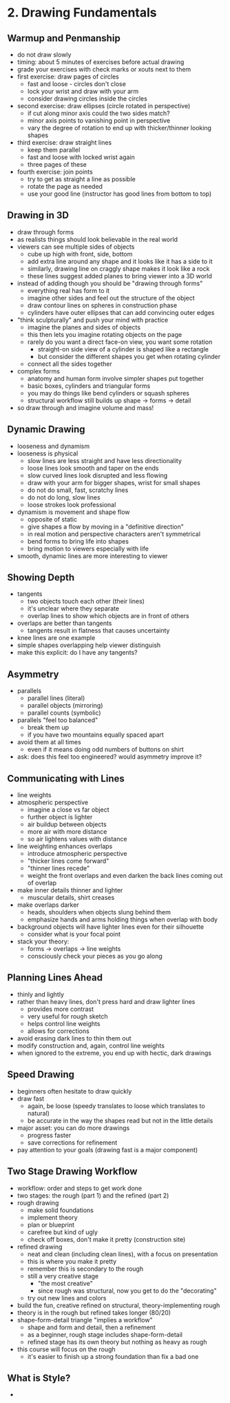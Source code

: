 # 2. Drawing Fundamentals

## Warmup and Penmanship
- do not draw slowly
- timing: about 5 minutes of exercises before actual drawing
- grade your exercises with check marks or xouts next to them
- first exercise: draw pages of circles
  - fast and loose - circles don't close
  - lock your wrist and draw with your arm
  - consider drawing circles inside the circles
- second exercise: draw ellipses (circle rotated in perspective)
  - if cut along minor axis could the two sides match?
  - minor axis points to vanishing point in perspective
  - vary the degree of rotation to end up with thicker/thinner looking shapes
- third exercise: draw straight lines
  - keep them parallel
  - fast and loose with locked wrist again
  - three pages of these
- fourth exercise: join points
  - try to get as straight a line as possible
  - rotate the page as needed
  - use your good line (instructor has good lines from bottom to top)

## Drawing in 3D
- draw through forms
- as realists things should look believable in the real world
- viewers can see multiple sides of objects
  - cube up high with front, side, bottom
  - add extra line around any shape and it looks like it has a side to it
  - similarly, drawing line on craggly shape makes it look like a rock
  - these lines suggest added planes to bring viewer into a 3D world
- instead of adding though you should be "drawing through forms"
  - everything real has form to it
  - imagine other sides and feel out the structure of the object
  - draw contour lines on spheres in construction phase
  - cylinders have outer ellipses that can add convincing outer edges
- "think sculpturally" and push your mind with practice
  - imagine the planes and sides of objects
  - this then lets you imagine rotating objects on the page
  - rarely do you want a direct face-on view, you want some rotation
    - straight-on side view of a cylinder is shaped like a rectangle
    - but consider the different shapes you get when rotating cylinder
  - connect all the sides together
- complex forms
  - anatomy and human form involve simpler shapes put together
  - basic boxes, cylinders and triangular forms
  - you may do things like bend cylinders or squash spheres
  - structural workflow still builds up shape -> forms -> detail
- so draw through and imagine volume and mass!

## Dynamic Drawing
- looseness and dynamism
- looseness is physical
  - slow lines are less straight and have less directionality
  - loose lines look smooth and taper on the ends
  - slow curved lines look disrupted and less flowing
  - draw with your arm for bigger shapes, wrist for small shapes
  - do not do small, fast, scratchy lines
  - do not do long, slow lines
  - loose strokes look professional
- dynamism is movement and shape flow
  - opposite of static
  - give shapes a flow by moving in a "definitive direction"
  - in real motion and perspective characters aren't symmetrical
  - bend forms to bring life into shapes
  - bring motion to viewers especially with life
- smooth, dynamic lines are more interesting to viewer

## Showing Depth
- tangents
  - two objects touch each other (their lines)
  - it's unclear where they separate
  - overlap lines to show which objects are in front of others
- overlaps are better than tangents
  - tangents result in flatness that causes uncertainty
- knee lines are one example
- simple shapes overlapping help viewer distinguish
- make this explicit: do I have any tangents?

## Asymmetry
- parallels
  - parallel lines (literal)
  - parallel objects (mirroring)
  - parallel counts (symbolic)
- parallels "feel too balanced"
  - break them up
  - if you have two mountains equally spaced apart
- avoid them at all times
  - even if it means doing odd numbers of buttons on shirt
- ask: does this feel too engineered? would asymmetry improve it?

## Communicating with Lines
- line weights
- atmospheric perspective
  - imagine a close vs far object
  - further object is lighter
  - air buildup between objects
  - more air with more distance
  - so air lightens values with distance
- line weighting enhances overlaps
  - introduce atmospheric perspective
  - "thicker lines come forward"
  - "thinner lines recede"
  - weight the front overlaps and even darken the back lines coming out of overlap
- make inner details thinner and lighter
  - muscular details, shirt creases
- make overlaps darker
  - heads, shoulders when objects slung behind them
  - emphasize hands and arms holding things when overlap with body
- background objects will have lighter lines even for their silhouette
  - consider what is your focal point
- stack your theory:
  - forms -> overlaps -> line weights
  - consciously check your pieces as you go along

## Planning Lines Ahead
- thinly and lightly
- rather than heavy lines, don't press hard and draw lighter lines
  - provides more contrast
  - very useful for rough sketch
  - helps control line weights
  - allows for corrections
- avoid erasing dark lines to thin them out
- modify construction and, again, control line weights
- when ignored to the extreme, you end up with hectic, dark drawings

## Speed Drawing
- beginners often hesitate to draw quickly
- draw fast
  - again, be loose (speedy translates to loose which translates to natural)
  - be accurate in the way the shapes read but not in the little details
- major asset: you can do more drawings
  - progress faster
  - save corrections for refinement
- pay attention to your goals (drawing fast is a major component)

## Two Stage Drawing Workflow
- workflow: order and steps to get work done
- two stages: the rough (part 1) and the refined (part 2)
- rough drawing
  - make solid foundations
  - implement theory
  - plan or blueprint
  - carefree but kind of ugly
  - check off boxes, don't make it pretty (construction site)
- refined drawing
  - neat and clean (including clean lines), with a focus on presentation
  - this is where you make it pretty
  - remember this is secondary to the rough
  - still a very creative stage
    - "the most creative"
    - since rough was structural, now you get to do the "decorating"
  - try out new lines and colors
- build the fun, creative refined on structural, theory-implementing rough
- theory is in the rough but refined takes longer (80/20)
- shape-form-detail triangle "implies a workflow"
  - shape and form and detail, then a refinement
  - as a beginner, rough stage includes shape-form-detail
  - refined stage has its own theory but nothing as heavy as rough
- this course will focus on the rough
  - it's easier to finish up a strong foundation than fix a bad one

## What is Style?
- 
